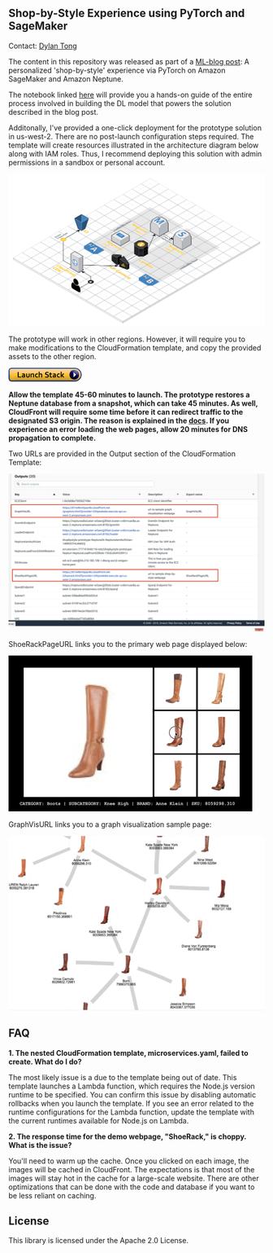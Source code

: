 ## Shop-by-Style Experience using PyTorch and SageMaker

Contact: [Dylan Tong](mailto:dylatong@amazon.com)

The content in this repository was released as part of a [ML-blog post](https://amazon.awsapps.com/workdocs/index.html#/document/c557cbefa1f643b1ed3aade699052edbc3a1e6192e7c1a4fc24ede027105253f): A personalized 'shop-by-style' experience via PyTorch on Amazon SageMaker and Amazon Neptune.

The notebook linked [here](https://github.com/aws-samples/aws-sagemaker-pytorch-shop-by-style/blob/master/notebooks/shop-by-style-model-on-pytorch.ipynb) will provide you a hands-on guide of the entire process involved in building the DL model that powers the solution described in the blog post. 

Additonally, I've provided a one-click deployment for the prototype solution in us-west-2. There are no post-launch configuration steps required. The template will create resources illustrated in the architecture diagram below along with IAM roles. Thus, I recommend deploying this solution with admin permissions in a sandbox or personal account.

![architecture](images/prototype-architecture.png)

The prototype will work in other regions. However, it will require you to make modifications to the CloudFormation template, and copy the provided assets to the other region.

<a href="https://console.aws.amazon.com/cloudformation/home?region=us-west-
2#/stacks/new?stackName=shopbystyle-prototype&templateURL=https://s3-us-west-
2.amazonaws.com/aws-ml-blog-usw2/cloudformation/shop-by-
style/shopbystyle-prototype.yaml">
![launch stack button](/images/cloudformation-launch-stack.png)</a>

**Allow the template 45-60 minutes to launch. The prototype restores a Neptune database from a snapshot, which can take 45 minutes. As well, CloudFront will require some time before it can redirect traffic to the designated S3 origin. The reason is explained in the [docs](https://docs.aws.amazon.com/AmazonS3/latest/dev/VirtualHosting.html). If you experience an error loading the web pages, allow 20 minutes for DNS propagation to complete.**

Two URLs are provided in the Output section of the CloudFormation Template:

![CF Output](/images/cf_outputs.png)

ShoeRackPageURL links you to the primary web page displayed below:

![Animated gif](/images/shopbystyle-ui-anim.gif)

GraphVisURL links you to a graph visualization sample page:

![Graph Viz](/images/graphvis.png)

## FAQ

**1. The nested CloudFormation template, microservices.yaml, failed to create. What do I do?**

 The most likely issue is a due to the template being out of date. This template launches a Lambda function, which requires the Node.js version runtime to be specified. You can confirm this issue by disabling automatic rollbacks when you launch the template. If you see an error related to the runtime configurations for the Lambda function, update the template with the current runtimes available for Node.js on Lambda.
 
 **2. The response time for the demo webpage, "ShoeRack," is choppy. What is the issue?**

 You'll need to warm up the cache. Once you clicked on each image, the images will be cached in CloudFront. The expectations is that most of the images will stay hot in the cache for a large-scale website. There are other optimizations that can be done with the code and database if you want to be less reliant on caching.
 
## License

This library is licensed under the Apache 2.0 License. 
